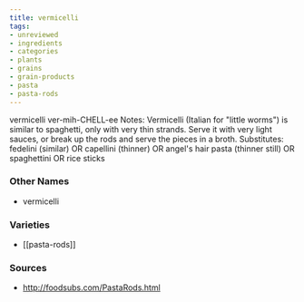 ```yaml
---
title: vermicelli
tags:
- unreviewed
- ingredients
- categories
- plants
- grains
- grain-products
- pasta
- pasta-rods
---
```

vermicelli ver-mih-CHELL-ee Notes: Vermicelli (Italian for "little worms") is similar to spaghetti, only with very thin strands. Serve it with very light sauces, or break up the rods and serve the pieces in a broth. Substitutes: fedelini (similar) OR capellini (thinner) OR angel's hair pasta (thinner still) OR spaghettini OR rice sticks

### Other Names

* vermicelli

### Varieties

* [[pasta-rods]]

### Sources
* http://foodsubs.com/PastaRods.html
